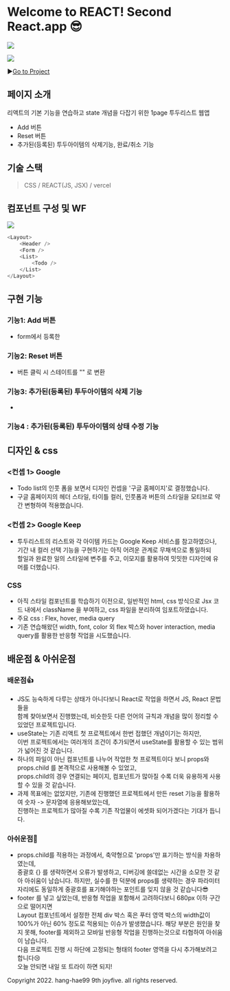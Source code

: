 # Welcome to REACT! Second React.app 😎
![](https://velog.velcdn.com/images/joyfive/post/01804c0a-4bbf-4949-ac0f-d77da3c7f707/image.crdownload)

![](https://velog.velcdn.com/images/joyfive/post/3471c929-f7dc-4ac7-8ef5-93d00503f5ef/image.gif)

▶️[Go to Project](https://w3-godolist.vercel.app/)

## 페이지 소개
리액트의 기본 기능을 연습하고 state 개념을 다잡기 위한 1page 투두리스트 웹앱
- Add 버튼
- Reset 버튼
- 추가된(등록된) 투두아이템의 삭제기능, 완료/취소 기능

## 기술 스택
> CSS / REACT(JS, JSX) / vercel

## 컴포넌트 구성 및 WF
![](https://velog.velcdn.com/images/joyfive/post/4209c89b-6738-4db4-b60c-21ac6eca2b80/image.jpg)

```js
<Layout>
    <Header />
    <Form />
    <List>
        <Todo />
    </List>
</Layout>
```
## 구현 기능
### 기능1: Add 버튼
- form에서 등록한 

### 기능2: Reset 버튼
- 버튼 클릭 시 스테이트를 "" 로 변환 

### 기능3: 추가된(등록된) 투두아이템의 삭제 기능
- 

### 기능4 : 추가된(등록된) 투두아이템의 상태 수정 기능

## 디자인 & css
### <컨셉 1> Google
- Todo list의 인풋 폼을 보면서 디자인 컨셉을 '구글 홈페이지'로 결정했습니다. 
- 구글 홈페이지의 헤더 스타일, 타이틀 컬러, 인풋폼과 버튼의 스타일을 모티브로 약간 변형하여 적용했습니다. 
### <컨셉 2> Google Keep
- 투두리스트의 리스트와 각 아이템 카드는 Google Keep 서비스를 참고하였으나, <br>
기간 내 컬러 선택 기능을 구현하기는 아직 어려운 관계로 무채색으로 통일하되 <br> 
할일과 완료한 일의 스타일에 변주를 주고, 이모지를 활용하여 밋밋한 디자인에 유머를 더했습니다.

### CSS
- 아직 스타일 컴포넌트를 학습하기 이전으로, 일반적인 html, css 방식으로 Jsx 코드 내에서 className 을 부여하고,
css 파일을 분리하여 임포트하였습니다. 
- 주요 css : Flex, hover, media query
- 기존 연습해왔던 width, font, color 외 flex 박스와 hover interaction, media query를 활용한 반응형 작업을 시도했습니다.

## 배운점 & 아쉬운점
### 배운점👍
- JS도 능숙하게 다루는 상태가 아니다보니 React로 작업을 하면서 JS, React 문법들을 <br>함께 찾아보면서 진행했는데, 비슷한듯 다른 언어의 규칙과 개념을 많이 정리할 수 있었던 프로젝트입니다. 
- useState는 기존 리액트 첫 프로젝트에서 한번 접했던 개념이기는 하지만, <br>이번 프로젝트에서는 여러개의 조건이 추가되면서 useState를 활용할 수 있는 범위가 넓어진 것 같습니다.
- 하나의 파일이 아닌 컴포넌트를 나누어 작업한 첫 프로젝트이다 보니 props와 props.child 를 본격적으로 사용해볼 수 있었고, <br>props.child의 경우 연결되는 페이지, 컴포넌트가 많아질 수록 더욱 유용하게 사용할 수 있을 것 같습니다.
- 과제 목표에는 없었지만, 기존에 진행했던 프로젝트에서 만든 reset 기능을 활용하여 숫자 -> 문자열에 응용해보았는데, <br>진행하는 프로젝트가 많아질 수록 기존 작업물이 에셋화 되어가겠다는 기대가 듭니다. 

### 아쉬운점👀
- props.child를 적용하는 과정에서, 축약형으로 'props'만 표기하는 방식을 차용하였는데, <br> 중괄호 {} 를 생략하면서 오류가 발생하고, 디버깅에 쓸데없는 시간을 소모한 것 같아 아쉬움이 남습니다. 
하지만, 실수를 한 덕분에 props를 생략하는 경우 파라미터 자리에도 동일하게 중괄호를 표기해야하는 포인트를 잊지 않을 것 같습니다😎
- footer 를 넣고 싶었는데, 반응형 작업을 포함해서 고려하다보니 680px 이하 구간으로 떨어지면 <br>Layout 컴포넌트에서 설정한 전체 div 박스 혹은 푸터 영역 박스의 width값이 100%가 아닌 60% 정도로 적용되는 이슈가 발생했습니다. 
해당 부분은 원인을 찾지 못해, footer를 제외하고 모바일 반응형 작업을 진행하는것으로 타협하여 아쉬움이 남습니다. <br>
다음 프로젝트 진행 시 하단에 고정되는 형태의 footer 영역을 다시 추가해보려고 합니다😢 <br>
오늘 안되면 내일 또 트라이 하면 되지!



Copyright 2022. hang-hae99 9th joyfive. all rights reserved.
